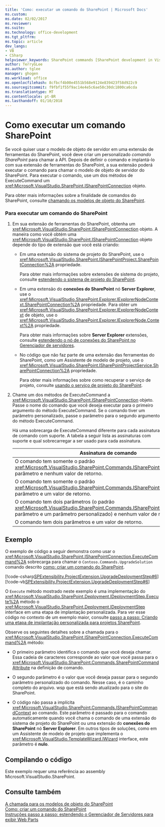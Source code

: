 ```yaml
---
title: 'Como: executar um comando do SharePoint | Microsoft Docs'
ms.custom: 
ms.date: 02/02/2017
ms.reviewer: 
ms.suite: 
ms.technology: office-development
ms.tgt_pltfrm: 
ms.topic: article
dev_langs:
- VB
- CSharp
helpviewer_keywords: SharePoint commands [SharePoint development in Visual Studio], executing
author: TerryGLee
ms.author: tglee
manager: ghogen
ms.workload: office
ms.openlocfilehash: 8cfbcf4b00e4551b568e9124e839423f58d922c9
ms.sourcegitcommit: f9fbf1f55f9ac14e4e5c6ae58c30dc1800ca6cda
ms.translationtype: MT
ms.contentlocale: pt-BR
ms.lasthandoff: 01/10/2018
---
```

# <a name="how-to-execute-a-sharepoint-command"></a>Como executar um comando SharePoint
  Se você quiser usar o modelo de objeto de servidor em uma extensão de ferramentas do SharePoint, você deve criar um personalizado *comando SharePoint* para chamar a API. Depois de definir o comando e implantá-lo com sua extensão de ferramentas do SharePoint, a sua extensão poderá executar o comando para chamar o modelo de objeto de servidor do SharePoint. Para executar o comando, use um dos métodos de ExecuteCommand um <xref:Microsoft.VisualStudio.SharePoint.ISharePointConnection> objeto.  
  
 Para obter mais informações sobre a finalidade de comandos do SharePoint, consulte [chamando os modelos de objeto do SharePoint](../sharepoint/calling-into-the-sharepoint-object-models.md).  
  
### <a name="to-execute-a-sharepoint-command"></a>Para executar um comando do SharePoint  
  
1.  Em sua extensão de ferramentas do SharePoint, obtenha um <xref:Microsoft.VisualStudio.SharePoint.ISharePointConnection> objeto. A maneira como você obtém uma <xref:Microsoft.VisualStudio.SharePoint.ISharePointConnection> objeto depende do tipo de extensão que você está criando:  
  
    -   Em uma extensão do sistema de projeto do SharePoint, use o <xref:Microsoft.VisualStudio.SharePoint.ISharePointProject.SharePointConnection%2A> propriedade.  
  
         Para obter mais informações sobre extensões de sistema do projeto, consulte [estendendo o sistema de projeto do SharePoint](../sharepoint/extending-the-sharepoint-project-system.md).  
  
    -   Em uma extensão do **conexões do SharePoint** nó **Server Explorer**, use o <xref:Microsoft.VisualStudio.SharePoint.Explorer.IExplorerNodeContext.SharePointConnection%2A> propriedade. Para obter um <xref:Microsoft.VisualStudio.SharePoint.Explorer.IExplorerNodeContext> de objeto, use o <xref:Microsoft.VisualStudio.SharePoint.Explorer.IExplorerNode.Context%2A> propriedade.  
  
         Para obter mais informações sobre **Server Explorer** extensões, consulte [estendendo o nó de conexões do SharePoint no Gerenciador de servidores](../sharepoint/extending-the-sharepoint-connections-node-in-server-explorer.md).  
  
    -   No código que não faz parte de uma extensão das ferramentas do SharePoint, como um Assistente de modelo de projeto, use o <xref:Microsoft.VisualStudio.SharePoint.ISharePointProjectService.SharePointConnection%2A> propriedade.  
  
         Para obter mais informações sobre como recuperar o serviço de projeto, consulte [usando o serviço de projeto do SharePoint](../sharepoint/using-the-sharepoint-project-service.md).  
  
2.  Chame um dos métodos de ExecuteCommand a <xref:Microsoft.VisualStudio.SharePoint.ISharePointConnection> objeto. Passe o nome do comando que você deseja executar para o primeiro argumento do método ExecuteCommand. Se o comando tiver um parâmetro personalizado, passe o parâmetro para o segundo argumento do método ExecuteCommand.  
  
     Há uma sobrecarga de ExecuteCommand diferente para cada assinatura de comando com suporte. A tabela a seguir lista as assinaturas com suporte e qual sobrecarregar a ser usado para cada assinatura.  
  
    |Assinatura de comando|Sobrecarga de ExecuteCommand usar|  
    |-----------------------|------------------------------------|  
    |O comando tem somente o padrão <xref:Microsoft.VisualStudio.SharePoint.Commands.ISharePointCommandContext> parâmetro e nenhum valor de retorno.|<xref:Microsoft.VisualStudio.SharePoint.ISharePointConnection.ExecuteCommand%2A>|  
    |O comando tem somente o padrão <xref:Microsoft.VisualStudio.SharePoint.Commands.ISharePointCommandContext> parâmetro e um valor de retorno.|<xref:Microsoft.VisualStudio.SharePoint.ISharePointConnection.ExecuteCommand%2A>|  
    |O comando tem dois parâmetros (o padrão <xref:Microsoft.VisualStudio.SharePoint.Commands.ISharePointCommandContext> parâmetro e um parâmetro personalizado) e nenhum valor de retorno.|<xref:Microsoft.VisualStudio.SharePoint.ISharePointConnection.ExecuteCommand%2A>|  
    |O comando tem dois parâmetros e um valor de retorno.|<xref:Microsoft.VisualStudio.SharePoint.ISharePointConnection.ExecuteCommand%2A>|  
  
## <a name="example"></a>Exemplo  
 O exemplo de código a seguir demonstra como usar o <xref:Microsoft.VisualStudio.SharePoint.ISharePointConnection.ExecuteCommand%2A> sobrecarga para chamar o `Contoso.Commands.UpgradeSolution` comando descrito [como: criar um comando do SharePoint](../sharepoint/how-to-create-a-sharepoint-command.md).  
  
 [!code-csharp[SPExtensibility.ProjectExtension.UpgradeDeploymentStep#6](../sharepoint/codesnippet/CSharp/UpgradeDeploymentStep/deploymentstepextension/upgradestep.cs#6)]
 [!code-vb[SPExtensibility.ProjectExtension.UpgradeDeploymentStep#6](../sharepoint/codesnippet/VisualBasic/upgradedeploymentstep/deploymentstepextension/upgradestep.vb#6)]  
  
 O `Execute` método mostrado neste exemplo é uma implementação do <xref:Microsoft.VisualStudio.SharePoint.Deployment.IDeploymentStep.Execute%2A> método o <xref:Microsoft.VisualStudio.SharePoint.Deployment.IDeploymentStep> interface em uma etapa de implantação personalizada. Para ver esse código no contexto de um exemplo maior, consulte [passo a passo: Criando uma etapa de implantação personalizada para projetos SharePoint](../sharepoint/walkthrough-creating-a-custom-deployment-step-for-sharepoint-projects.md).  
  
 Observe os seguintes detalhes sobre a chamada para o <xref:Microsoft.VisualStudio.SharePoint.ISharePointConnection.ExecuteCommand%2A> método:  
  
-   O primeiro parâmetro identifica o comando que você deseja chamar. Essa cadeia de caracteres corresponde ao valor que você passa para o <xref:Microsoft.VisualStudio.SharePoint.Commands.SharePointCommandAttribute> na definição de comando.  
  
-   O segundo parâmetro é o valor que você deseja passar para o segundo parâmetro personalizado do comando. Nesse caso, é o caminho completo do arquivo. wsp que está sendo atualizado para o site do SharePoint.  
  
-   O código não passa a implícita <xref:Microsoft.VisualStudio.SharePoint.Commands.ISharePointCommandContext> ao comando. Este parâmetro é passado para o comando automaticamente quando você chama o comando de uma extensão do sistema de projeto do SharePoint ou uma extensão do **conexões do SharePoint** nó **Server Explorer**. Em outros tipos de soluções, como em um Assistente de modelo de projeto que implementa o <xref:Microsoft.VisualStudio.TemplateWizard.IWizard> interface, este parâmetro é **nulo**.  
  
## <a name="compiling-the-code"></a>Compilando o código  
 Este exemplo requer uma referência ao assembly Microsoft.VisualStudio.SharePoint.  
  
## <a name="see-also"></a>Consulte também  
 [A chamada para os modelos de objeto do SharePoint](../sharepoint/calling-into-the-sharepoint-object-models.md)   
 [Como: criar um comando do SharePoint](../sharepoint/how-to-create-a-sharepoint-command.md)   
 [Instruções passo a passo: estendendo o Gerenciador de Servidores para exibir Web Parts](../sharepoint/walkthrough-extending-server-explorer-to-display-web-parts.md)  
  
  
